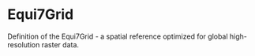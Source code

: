 # Equi7Grid
Definition of the Equi7Grid - a spatial reference optimized for global high-resolution raster data.

